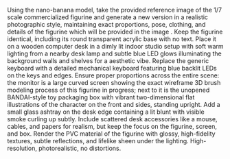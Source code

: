 Using the nano-banana model, take the provided reference image of the 1/7 scale commercialized figurine and generate a new version in a realistic photographic style, maintaining exact proportions, pose, clothing, and details of the figurine which will be provided in the image . Keep the figurine identical, including its round transparent acrylic base with no text. Place it on a wooden computer desk in a dimly lit indoor studio setup with soft warm lighting from a nearby desk lamp and subtle blue LED glows illuminating the background walls and shelves for a aesthetic vibe. Replace the generic keyboard with a detailed mechanical keyboard featuring blue backlit LEDs on the keys and edges. Ensure proper proportions across the entire scene: the monitor is a large curved screen showing the exact wireframe 3D brush modeling process of this figurine in progress; next to it is the unopened BANDAI-style toy packaging box with vibrant two-dimensional flat illustrations of the character on the front and sides, standing upright. Add a small glass ashtray on the desk edge containing a lit blunt with visible smoke curling up subtly. Include scattered desk accessories like a mouse, cables, and papers for realism, but keep the focus on the figurine, screen, and box. Render the PVC material of the figurine with glossy, high-fidelity textures, subtle reflections, and lifelike sheen under the lighting. High-resolution, photorealistic, no distortions.

